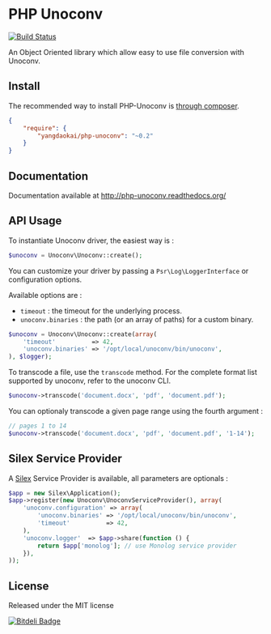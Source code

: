 # PHP Unoconv

[![Build Status](https://secure.travis-ci.org/alchemy-fr/PHP-Unoconv.png?branch=master)](http://travis-ci.org/alchemy-fr/PHP-Unoconv)

An Object Oriented library which allow easy to use file conversion with Unoconv.

## Install

The recommended way to install PHP-Unoconv is [through composer](http://getcomposer.org).

```JSON
{
    "require": {
        "yangdaokai/php-unoconv": "~0.2"
    }
}
```

## Documentation

Documentation available at http://php-unoconv.readthedocs.org/

## API Usage

To instantiate Unoconv driver, the easiest way is :

```php
$unoconv = Unoconv\Unoconv::create();
```

You can customize your driver by passing a `Psr\Log\LoggerInterface` or
configuration options.

Available options are :

 - `timeout` : the timeout for the underlying process.
 - `unoconv.binaries` : the path (or an array of paths) for a custom binary.

```php
$unoconv = Unoconv\Unoconv::create(array(
    'timeout'          => 42,
    'unoconv.binaries' => '/opt/local/unoconv/bin/unoconv',
), $logger);
```

To transcode a file, use the `transcode` method. For the complete format list
supported by unoconv, refer to the unoconv CLI.

```php
$unoconv->transcode('document.docx', 'pdf', 'document.pdf');
```

You can optionaly transcode a given page range using the fourth argument :

```php
// pages 1 to 14
$unoconv->transcode('document.docx', 'pdf', 'document.pdf', '1-14');
```

## Silex Service Provider

A [Silex](silex.sensiolabs.org) Service Provider is available, all parameters
are optionals :

```php
$app = new Silex\Application();
$app->register(new Unoconv\UnoconvServiceProvider(), array(
    'unoconv.configuration' => array(
        'unoconv.binaries' => '/opt/local/unoconv/bin/unoconv',
        'timeout'          => 42,
    ),
    'unoconv.logger'  => $app->share(function () {
        return $app['monolog']; // use Monolog service provider
    }),
));
```

## License

Released under the MIT license


[![Bitdeli Badge](https://d2weczhvl823v0.cloudfront.net/alchemy-fr/php-unoconv/trend.png)](https://bitdeli.com/free "Bitdeli Badge")

